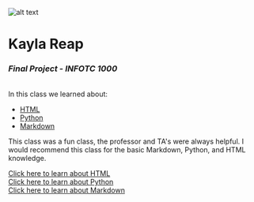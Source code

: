 ![alt text](https://pbs.twimg.com/profile_images/1091390229628387328/ndZ6NJ9p_400x400.jpg)
# **Kayla Reap**
### *Final Project - INFOTC 1000*


<br> In this class we learned about:
* [HTML]()
* [Python]()
* [Markdown]()

<p> This class was a fun class, the professor and TA's were
always helpful. I would recommend this class for the basic
Markdown, Python, and HTML knowledge.

[Click here to learn about HTML](https://www.w3schools.com/html/default.asp)
<br>[Click here to learn about Python]()
<br>[Click here to learn about Markdown]()
